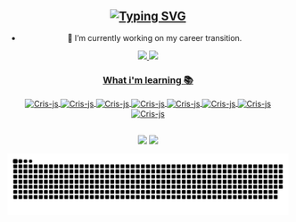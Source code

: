 <div align="center">

## [![Typing SVG](https://readme-typing-svg.herokuapp.com/?lines=Hello!,+I'm+Anderson+Alves!+👋)](https://git.io/typing-svg)
- 🔭 I’m currently working on my career transition.
</div>


<div align="center">
  <a href="https://github.com/andsoalves">
  <img height="120em" src="https://github-readme-stats.vercel.app/api?username=andsoalves&show_icons=true&theme=dark&include_all_commits=true&count_private=true"/>  
  <img height="120em" src="https://github-readme-stats.vercel.app/api/top-langs/?username=andsoalves&layout=compact&langs_count=7&theme=dark"/>
</div>

<div align="center">  
<h3>What i'm learning 📚</h3>
  <img align="center" alt="Cris-js" height="30" width="40" src="https://cdn.jsdelivr.net/gh/devicons/devicon/icons/java/java-original.svg" />
  <img align="center" alt="Cris-js" height="30" width="40" src="https://cdn.jsdelivr.net/gh/devicons/devicon/icons/spring/spring-original.svg" />
  <img align="center" alt="Cris-js" height="30" width="40" src="https://cdn.jsdelivr.net/gh/devicons/devicon/icons/docker/docker-original-wordmark.svg" />
  <img align="center" alt="Cris-js" height="30" width="40" src="https://cdn.jsdelivr.net/gh/devicons/devicon/icons/postgresql/postgresql-original-wordmark.svg" />  
  <img align="center" alt="Cris-js" height="30" width="40" src="https://cdn.jsdelivr.net/gh/devicons/devicon/icons/angularjs/angularjs-original.svg" />
  <img align="center" alt="Cris-js" height="30" width="40" src="https://cdn.jsdelivr.net/gh/devicons/devicon/icons/javascript/javascript-original.svg" />
  <img align="center" alt="Cris-js" height="30" width="40" src="https://cdn.jsdelivr.net/gh/devicons/devicon/icons/html5/html5-original.svg" />
  <img align="center" alt="Cris-js" height="30" width="40" src="https://cdn.jsdelivr.net/gh/devicons/devicon/icons/css3/css3-original.svg" />  
</div>
  
  ##
 
<div align="center">   
  
  <a href = "mailto:alves_anderson@outlook.com"><img src="https://img.shields.io/badge/Microsoft_Outlook-0078D4?style=for-the-badge&logo=microsoft-outlook&logoColor=white" target="_blank"></a>
  <a href="https://www.linkedin.com/in/anderson-alves/" target="_blank"><img src="https://img.shields.io/badge/-LinkedIn-%230077B5?style=for-the-badge&logo=linkedin&logoColor=white" target="_blank"></a> 
 
  ![Snake animation](https://github.com/andsoalves/andsoalves/blob/output/github-contribution-grid-snake.svg)
 
</div>
